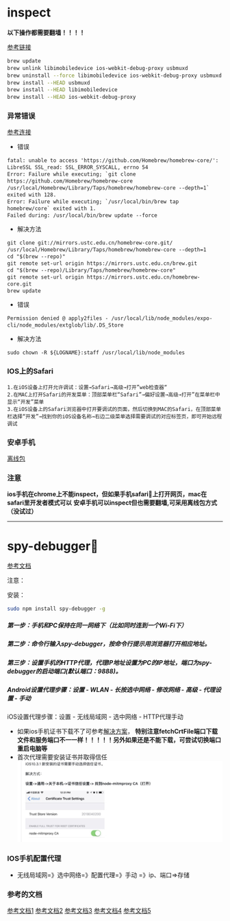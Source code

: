 # inspect

**以下操作都需要翻墙！！！！**

[参考链接](https://github.com/RemoteDebug/remotedebug-ios-webkit-adapter#getting-started)
```bash
brew update
brew unlink libimobiledevice ios-webkit-debug-proxy usbmuxd
brew uninstall --force libimobiledevice ios-webkit-debug-proxy usbmuxd
brew install --HEAD usbmuxd
brew install --HEAD libimobiledevice
brew install --HEAD ios-webkit-debug-proxy
```

### 异常错误
[参考连接](https://blog.csdn.net/survivorsfyh/article/details/103960551)
- 错误
```
fatal: unable to access 'https://github.com/Homebrew/homebrew-core/': LibreSSL SSL_read: SSL_ERROR_SYSCALL, errno 54
Error: Failure while executing; `git clone https://github.com/Homebrew/homebrew-core /usr/local/Homebrew/Library/Taps/homebrew/homebrew-core --depth=1` exited with 128.
Error: Failure while executing; `/usr/local/bin/brew tap homebrew/core` exited with 1.
Failed during: /usr/local/bin/brew update --force

```

- 解决方法
```
git clone git://mirrors.ustc.edu.cn/homebrew-core.git/ /usr/local/Homebrew/Library/Taps/homebrew/homebrew-core --depth=1
cd "$(brew --repo)" 
git remote set-url origin https://mirrors.ustc.edu.cn/brew.git
cd "$(brew --repo)/Library/Taps/homebrew/homebrew-core" 
git remote set-url origin https://mirrors.ustc.edu.cn/homebrew-core.git
brew update
```

- 错误
```
Permission denied @ apply2files - /usr/local/lib/node_modules/expo-cli/node_modules/extglob/lib/.DS_Store
```

- 解决方法

```
sudo chown -R ${LOGNAME}:staff /usr/local/lib/node_modules
```

### IOS上的Safari

    1.在iOS设备上打开允许调试：设置→Safari→高级→打开”web检查器“
    2.在MAC上打开Safari的开发菜单：顶部菜单栏“Safari”→偏好设置→高级→打开”在菜单栏中显示“开发”菜单
    3.在iOS设备上的Safari浏览器中打开要调试的页面，然后切换到MAC的Safari，在顶部菜单栏选择“开发”→找到你的iOS设备名称→右边二级菜单选择需要调试的对应标签页，即可开始远程调试


### 安卓手机
[离线包](https://www.cnblogs.com/slmk/p/9832081.html)

### 注意

**ios手机在chrome上不能inspect，但如果手机safari上打开网页，mac在safari里开发者模式可以**
**安卓手机可以inspect但也需要翻墙,可采用离线包方式（没试过）**





----


# spy-debugger

[参考文档](https://github.com/wuchangming/spy-debugger)

注意：

安装：
```bash
sudo npm install spy-debugger -g

```



##### 第一步：手机和PC保持在同一网络下（比如同时连到一个Wi-Fi下）

#####  第二步：命令行输入spy-debugger，按命令行提示用浏览器打开相应地址。

##### 第三步：设置手机的HTTP代理，代理IP地址设置为PC的IP地址，端口为spy-debugger的启动端口(默认端口：9888)。

#####  Android设置代理步骤：设置 - WLAN - 长按选中网络 - 修改网络 - 高级 - 代理设置 - 手动
iOS设置代理步骤：设置 - 无线局域网 - 选中网络 - HTTP代理手动


- 如果ios手机证书下载不了可参考[解决方案](https://juejin.cn/post/6844904014971142151)，
**特别注意fetchCrtFile端口下载文件和服务端口不一一样！！！！！另外如果还是不能下载，可尝试切换端口重启电脑等**
- 首次代理需要安装证书并取得信任
![Image text](1.png)



### IOS手机配置代理

- 无线局域网=》选中网络=》配置代理=》手动 =》ip、端口=>存储



### 参考的文档

[参考文档1](https://github.com/mrdulin/blog/issues/50)
[参考文档2](https://github.com/RemoteDebug/remotedebug-ios-webkit-adapter)
[参考文档3](https://github.com/jieyou/remote_inspect_web_on_real_device#chrome%E6%A8%A1%E6%8B%9F%E5%99%A8)
[参考文档4](https://github.com/RemoteDebug/remotedebug-ios-webkit-adapter/issues/109)
[参考文档5](https://github.com/wuchangming/spy-debugger)